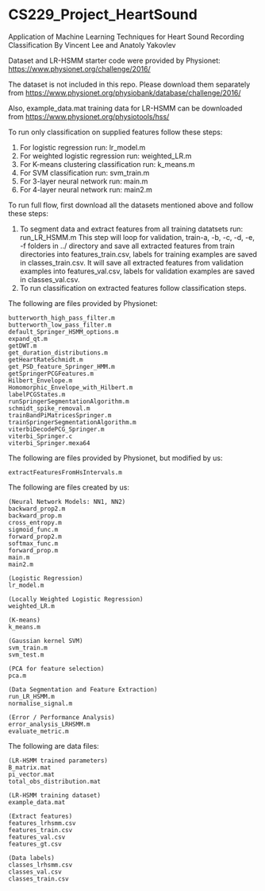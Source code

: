 # CS229_Project_HeartSound
Application of Machine Learning Techniques for Heart Sound Recording Classification By Vincent Lee and Anatoly Yakovlev

Dataset and LR-HSMM starter code were provided by Physionet: https://www.physionet.org/challenge/2016/

The dataset is not included in this repo.  Please download them separately from https://www.physionet.org/physiobank/database/challenge/2016/ 

Also, example_data.mat training data for LR-HSMM can be downloaded from https://www.physionet.org/physiotools/hss/

To run only classification on supplied features follow these steps:
1. For logistic regression run: lr_model.m
2. For weighted logistic regression run: weighted_LR.m
3. For K-means clustering classification run: k_means.m
4. For SVM classification run: svm_train.m
5. For 3-layer neural network run: main.m
6. For 4-layer neural network run: main2.m

To run full flow, first download all the datasets mentioned above and follow these steps:
1. To segment data and extract features from all training datatsets run: run_LR_HSMM.m
This step will loop for validation, train-a, -b, -c, -d, -e, -f folders in ../ directory and save all extracted features from train directories into features_train.csv, labels for training examples are saved in classes_train.csv. It will save all extracted features from validation examples into features_val.csv, labels for validation examples are saved in classes_val.csv.
2. To run classification on extracted features follow classification steps.

The following are files provided by Physionet:

    butterworth_high_pass_filter.m
    butterworth_low_pass_filter.m
    default_Springer_HSMM_options.m
    expand_qt.m
    getDWT.m
    get_duration_distributions.m
    getHeartRateSchmidt.m
    get_PSD_feature_Springer_HMM.m
    getSpringerPCGFeatures.m
    Hilbert_Envelope.m
    Homomorphic_Envelope_with_Hilbert.m
    labelPCGStates.m
    runSpringerSegmentationAlgorithm.m
    schmidt_spike_removal.m
    trainBandPiMatricesSpringer.m
    trainSpringerSegmentationAlgorithm.m
    viterbiDecodePCG_Springer.m
    viterbi_Springer.c
    viterbi_Springer.mexa64

The following are files provided by Physionet, but modified by us:

    extractFeaturesFromHsIntervals.m

The following are files created by us:

    (Neural Network Models: NN1, NN2)
    backward_prop2.m		  
    backward_prop.m
    cross_entropy.m
    sigmoid_func.m
    forward_prop2.m
    softmax_func.m
    forward_prop.m
    main.m
    main2.m
        
    (Logistic Regression)
    lr_model.m
    
    (Locally Weighted Logistic Regression)
    weighted_LR.m
    
    (K-means)
    k_means.m

    (Gaussian kernel SVM)
    svm_train.m
    svm_test.m

    (PCA for feature selection)
    pca.m
    
    (Data Segmentation and Feature Extraction)
    run_LR_HSMM.m
    normalise_signal.m
    
    (Error / Performance Analysis)
    error_analysis_LRHSMM.m
    evaluate_metric.m

The following are data files:
   
    (LR-HSMM trained parameters)
    B_matrix.mat
    pi_vector.mat
    total_obs_distribution.mat
    
    (LR-HSMM training dataset)
    example_data.mat
    
    (Extract features)
    features_lrhsmm.csv
    features_train.csv
    features_val.csv
    features_gt.csv
    
    (Data labels)
    classes_lrhsmm.csv
    classes_val.csv			  
    classes_train.csv		  
